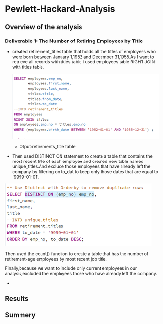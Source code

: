 # Pewlett-Hackard-Analysis
## Overview of the analysis

### Deliverable 1: The Number of Retiring Employees by Title
- created retirement_titles table that holds all the titles of employees who were born between January 1,1952 and December 31,1955.As I want to retrieve all records with titles table I used employees table RIGHT JOIN with titles table.

     ![](images/retiremeny_titlesQ.PNG)
 
   - Otput:retirements_title table
   
- Then used DISTINCT ON statement to create a table that contains the most recent title of each employee and created new table named unique_titles.And exclude those employees that have already left the company by filtering on to_dat to keep only those dates that are equal to '9999-01-01'.

 ![](images/distinct%20titleQ.PNG)


Then used the count() function to create a table that has the number of retirement-age employees by most recent job title.

Finally,because we want to include only current employees in our analysis,excluded the employees those who have already left the company.

- 
## Results
## Summery
